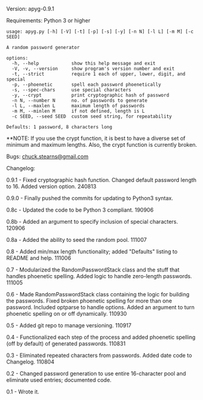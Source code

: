 Version: apyg-0.9.1

Requirements: Python 3 or higher

```
usage: apyg.py [-h] [-V] [-t] [-p] [-s] [-y] [-n N] [-l L] [-m M] [-c SEED]

A random password generator

options:
  -h, --help            show this help message and exit
  -V, -v, --version     show program's version number and exit
  -t, --strict          require 1 each of upper, lower, digit, and special
  -p, --phoenetic       spell each password phoenetically
  -s, --spec-chars      use special characters
  -y, --crypt           print cryptographic hash of password
  -n N, --number N      no. of passwords to generate
  -l L, --maxlen L      maximum length of passwords
  -m M, --minlen M      if not defined, length is L
  -c SEED, --seed SEED  custom seed string, for repeatability

Defaults: 1 password, 8 characters long
```

\*\*NOTE: If you use the crypt function, it is best to have a diverse set of
minimum and maximum lengths. Also, the crypt function is currently broken.

Bugs: chuck.stearns@gmail.com

Changelog:

0.9.1 - Fixed cryptographic hash function. Changed default password length
to 16. Added version option. 240813

0.9.0 - Finally pushed the commits for updating to Python3 syntax.

0.8c - Updated the code to be Python 3 compliant. 190906

0.8b - Added an argument to specify inclusion of special characters. 120906

0.8a - Added the ability to seed the random pool. 111007

0.8 - Added min/max length functionality; added "Defaults" listing to README
and help. 111006

0.7 - Modularized the RandomPasswordStack class and the stuff that handles
phoenetic spelling. Added logic to handle zero-length passwords. 111005

0.6 - Made RandomPasswordStack class containing the logic for building
the passwords. Fixed broken phoenetic spelling for more than one password.
Included optparse to handle options. Added an argument to turn phoenetic
spelling on or off dynamically. 110930

0.5 - Added git repo to manage versioning. 110917

0.4 - Functionalized each step of the process and added
phoenetic spelling (off by default) of generated passwords. 110831

0.3 - Eliminated repeated characters from passwords. Added
date code to Changelog. 110804

0.2 - Changed password generation to use entire 16-character
pool and eliminate used entries; documented code.

0.1 - Wrote it.
